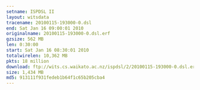 ```yaml
---
setname: ISPDSL II
layout: witsdata
tracename: 20100115-193000-0.dsl
end: Sat Jan 16 09:00:01 2010
originalname: 20100115-193000-0.dsl.erf
gzsize: 562 MB
len: 0:30:00
start: Sat Jan 16 08:30:01 2010
totalwirelen: 10,362 MB
pkts: 18 million
download: ftp://wits.cs.waikato.ac.nz/ispdsl/2/20100115-193000-0.dsl.erf.gz
size: 1,434 MB
md5: 913111f931fedeb1b64f1c65b205cba4
---
```

